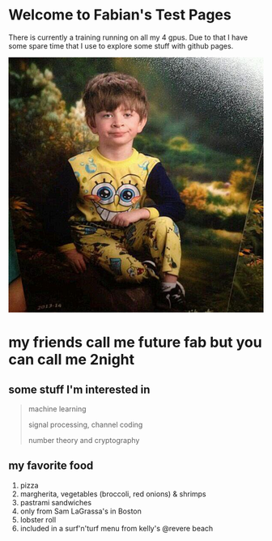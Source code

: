 # Welcome to Fabian's Test Pages
There is currently a training running on all my 4 gpus. Due to that I have some spare time that I use to explore some stuff with github pages.

![Image](image.png)

# my friends call me future fab but you can call me 2night
## some stuff I'm interested in
> machine learning
> 
> signal processing, channel coding
> 
> number theory and cryptography

## my favorite food
1. pizza
  1. margherita, vegetables (broccoli, red onions) & shrimps
2. pastrami sandwiches
  2. only from Sam LaGrassa's in Boston
3. lobster roll
  3. included in a surf'n'turf menu from kelly's @revere beach
